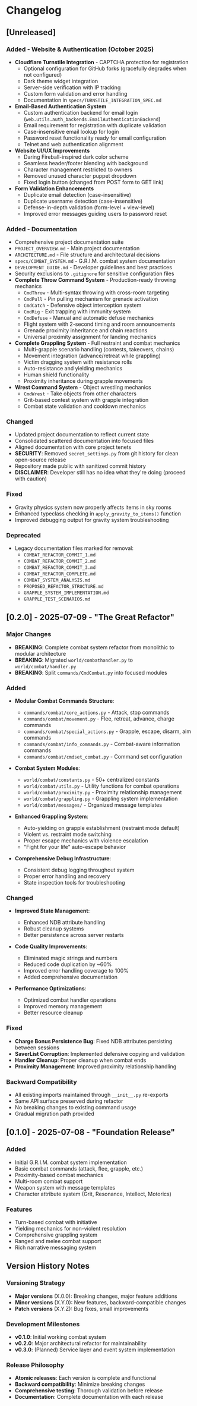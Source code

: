 # Changelog

## [Unreleased]

### Added - Website & Authentication (October 2025)
- **Cloudflare Turnstile Integration** - CAPTCHA protection for registration
  - Optional configuration for GitHub forks (gracefully degrades when not configured)
  - Dark theme widget integration
  - Server-side verification with IP tracking
  - Custom form validation and error handling
  - Documentation in `specs/TURNSTILE_INTEGRATION_SPEC.md`
- **Email-Based Authentication System**
  - Custom authentication backend for email login (`web.utils.auth_backends.EmailAuthenticationBackend`)
  - Email requirement for registration with duplicate validation
  - Case-insensitive email lookup for login
  - Password reset functionality ready for email configuration
  - Telnet and web authentication alignment
- **Website UI/UX Improvements**
  - Daring Fireball-inspired dark color scheme
  - Seamless header/footer blending with background
  - Character management restricted to owners
  - Removed unused character puppet dropdown
  - Fixed login button (changed from POST form to GET link)
- **Form Validation Enhancements**
  - Duplicate email detection (case-insensitive)
  - Duplicate username detection (case-insensitive)
  - Defense-in-depth validation (form-level + view-level)
  - Improved error messages guiding users to password reset

### Added - Documentation
- Comprehensive project documentation suite
- `PROJECT_OVERVIEW.md` - Main project documentation
- `ARCHITECTURE.md` - File structure and architectural decisions
- `specs/COMBAT_SYSTEM.md` - G.R.I.M. combat system documentation
- `DEVELOPMENT_GUIDE.md` - Developer guidelines and best practices
- Security exclusions to `.gitignore` for sensitive configuration files
- **Complete Throw Command System** - Production-ready throwing mechanics
  - `CmdThrow` - Multi-syntax throwing with cross-room targeting
  - `CmdPull` - Pin pulling mechanism for grenade activation
  - `CmdCatch` - Defensive object interception system
  - `CmdRig` - Exit trapping with immunity system
  - `CmdDefuse` - Manual and automatic defuse mechanics
  - Flight system with 2-second timing and room announcements
  - Grenade proximity inheritance and chain reactions
  - Universal proximity assignment for landing mechanics
- **Complete Grappling System** - Full restraint and combat mechanics
  - Multi-grapple scenario handling (contests, takeovers, chains)
  - Movement integration (advance/retreat while grappling)
  - Victim dragging system with resistance rolls
  - Auto-resistance and yielding mechanics
  - Human shield functionality
  - Proximity inheritance during grapple movements
- **Wrest Command System** - Object wrestling mechanics
  - `CmdWrest` - Take objects from other characters
  - Grit-based contest system with grapple integration
  - Combat state validation and cooldown mechanics

### Changed
- Updated project documentation to reflect current state
- Consolidated scattered documentation into focused files
- Aligned documentation with core project tenets
- **SECURITY**: Removed `secret_settings.py` from git history for clean open-source release
- Repository made public with sanitized commit history
- **DISCLAIMER**: Developer still has no idea what they're doing (proceed with caution)

### Fixed
- Gravity physics system now properly affects items in sky rooms
- Enhanced typeclass checking in `apply_gravity_to_items()` function
- Improved debugging output for gravity system troubleshooting

### Deprecated
- Legacy documentation files marked for removal:
  - `COMBAT_REFACTOR_COMMIT_1.md`
  - `COMBAT_REFACTOR_COMMIT_2.md`
  - `COMBAT_REFACTOR_COMMIT_3.md`
  - `COMBAT_REFACTOR_COMPLETE.md`
  - `COMBAT_SYSTEM_ANALYSIS.md`
  - `PROPOSED_REFACTOR_STRUCTURE.md`
  - `GRAPPLE_SYSTEM_IMPLEMENTATION.md`
  - `GRAPPLE_TEST_SCENARIOS.md`

## [0.2.0] - 2025-07-09 - "The Great Refactor"

### Major Changes
- **BREAKING**: Complete combat system refactor from monolithic to modular architecture
- **BREAKING**: Migrated `world/combathandler.py` to `world/combat/handler.py`
- **BREAKING**: Split `commands/CmdCombat.py` into focused modules

### Added
- **Modular Combat Commands Structure**:
  - `commands/combat/core_actions.py` - Attack, stop commands
  - `commands/combat/movement.py` - Flee, retreat, advance, charge commands
  - `commands/combat/special_actions.py` - Grapple, escape, disarm, aim commands
  - `commands/combat/info_commands.py` - Combat-aware information commands
  - `commands/combat/cmdset_combat.py` - Command set configuration

- **Combat System Modules**:
  - `world/combat/constants.py` - 50+ centralized constants
  - `world/combat/utils.py` - Utility functions for combat operations
  - `world/combat/proximity.py` - Proximity relationship management
  - `world/combat/grappling.py` - Grappling system implementation
  - `world/combat/messages/` - Organized message templates

- **Enhanced Grappling System**:
  - Auto-yielding on grapple establishment (restraint mode default)
  - Violent vs. restraint mode switching
  - Proper escape mechanics with violence escalation
  - "Fight for your life" auto-escape behavior

- **Comprehensive Debug Infrastructure**:
  - Consistent debug logging throughout system
  - Proper error handling and recovery
  - State inspection tools for troubleshooting

### Changed
- **Improved State Management**:
  - Enhanced NDB attribute handling
  - Robust cleanup systems
  - Better persistence across server restarts

- **Code Quality Improvements**:
  - Eliminated magic strings and numbers
  - Reduced code duplication by ~60%
  - Improved error handling coverage to 100%
  - Added comprehensive documentation

- **Performance Optimizations**:
  - Optimized combat handler operations
  - Improved memory management
  - Better resource cleanup

### Fixed
- **Charge Bonus Persistence Bug**: Fixed NDB attributes persisting between sessions
- **SaverList Corruption**: Implemented defensive copying and validation
- **Handler Cleanup**: Proper cleanup when combat ends
- **Proximity Management**: Improved proximity relationship handling

### Backward Compatibility
- All existing imports maintained through `__init__.py` re-exports
- Same API surface preserved during refactor
- No breaking changes to existing command usage
- Gradual migration path provided

## [0.1.0] - 2025-07-08 - "Foundation Release"

### Added
- Initial G.R.I.M. combat system implementation
- Basic combat commands (attack, flee, grapple, etc.)
- Proximity-based combat mechanics
- Multi-room combat support
- Weapon system with message templates
- Character attribute system (Grit, Resonance, Intellect, Motorics)

### Features
- Turn-based combat with initiative
- Yielding mechanics for non-violent resolution
- Comprehensive grappling system
- Ranged and melee combat support
- Rich narrative messaging system

## Version History Notes

### Versioning Strategy
- **Major versions** (X.0.0): Breaking changes, major feature additions
- **Minor versions** (X.Y.0): New features, backward-compatible changes
- **Patch versions** (X.Y.Z): Bug fixes, small improvements

### Development Milestones
- **v0.1.0**: Initial working combat system
- **v0.2.0**: Major architectural refactor for maintainability
- **v0.3.0**: (Planned) Service layer and event system implementation

### Release Philosophy
- **Atomic releases**: Each version is complete and functional
- **Backward compatibility**: Minimize breaking changes
- **Comprehensive testing**: Thorough validation before release
- **Documentation**: Complete documentation with each release

